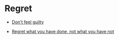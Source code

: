 # Regret


 - [Don't feel guilty](../Don't%20feel%20guilty/index.md)
    
 - [Regret what you have done, not what you have not](../Regret%20what%20you%20have%20done,%20not%20what%20you%20have%20not/index.md)
    
